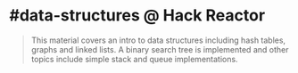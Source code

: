 #data-structures @ Hack Reactor 
===
> This material covers an intro to data structures including hash tables,
> graphs and linked lists. A binary search tree is implemented and other
> topics include simple stack and queue implementations. 
